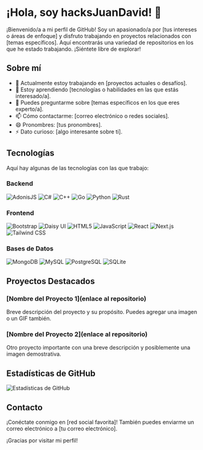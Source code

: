 # ¡Hola, soy hacksJuanDavid! 👋

¡Bienvenido/a a mi perfil de GitHub! Soy un apasionado/a por [tus intereses o áreas de enfoque] y disfruto trabajando en proyectos relacionados con [temas específicos]. Aquí encontrarás una variedad de repositorios en los que he estado trabajando. ¡Siéntete libre de explorar!

## Sobre mí

- 🔭 Actualmente estoy trabajando en [proyectos actuales o desafíos].
- 🌱 Estoy aprendiendo [tecnologías o habilidades en las que estás interesado/a].
- 💬 Puedes preguntarme sobre [temas específicos en los que eres experto/a].
- 📫 Cómo contactarme: [correo electrónico o redes sociales].
- 😄 Pronombres: [tus pronombres].
- ⚡ Dato curioso: [algo interesante sobre ti].

## Tecnologías

Aquí hay algunas de las tecnologías con las que trabajo:

### Backend

<p align="left">
  <img src="https://img.shields.io/badge/-AdonisJS-220052?style=flat" alt="AdonisJS">
  <img src="https://img.shields.io/badge/-C%23-239120?style=flat&logo=c-sharp&logoColor=white" alt="C#">
  <img src="https://img.shields.io/badge/-C%2B%2B-00599C?style=flat&logo=c%2B%2B&logoColor=white" alt="C++">
  <img src="https://img.shields.io/badge/-Go-00ADD8?style=flat&logo=go&logoColor=white" alt="Go">
  <img src="https://img.shields.io/badge/-Python-3776AB?style=flat&logo=python&logoColor=white" alt="Python">
  <img src="https://img.shields.io/badge/-Rust-000000?style=flat&logo=rust&logoColor=white" alt="Rust">
</p>

### Frontend

<p align="left">
  <img src="https://img.shields.io/badge/-Bootstrap-563D7C?style=flat&logo=bootstrap&logoColor=white" alt="Bootstrap">
  <img src="https://img.shields.io/badge/-Daisy%20UI-065F46?style=flat" alt="Daisy UI">
  <img src="https://img.shields.io/badge/-HTML5-E34F26?style=flat&logo=html5&logoColor=white" alt="HTML5">
  <img src="https://img.shields.io/badge/-JavaScript-F7DF1E?style=flat&logo=javascript&logoColor=black" alt="JavaScript">
  <img src="https://img.shields.io/badge/-React-61DAFB?style=flat&logo=react&logoColor=black" alt="React">
  <img src="https://img.shields.io/badge/-Next.js-000000?style=flat&logo=next.js&logoColor=white" alt="Next.js">
  <img src="https://img.shields.io/badge/-Tailwind%20CSS-38B2AC?style=flat&logo=tailwind-css&logoColor=white" alt="Tailwind CSS">
</p>

### Bases de Datos

<p align="left">
  <img src="https://img.shields.io/badge/-MongoDB-47A248?style=flat&logo=mongodb&logoColor=white" alt="MongoDB">
  <img src="https://img.shields.io/badge/-MySQL-4479A1?style=flat&logo=mysql&logoColor=white" alt="MySQL">
  <img src="https://img.shields.io/badge/-PostgreSQL-336791?style=flat&logo=postgresql&logoColor=white" alt="PostgreSQL">
  <img src="https://img.shields.io/badge/-SQLite-003B57?style=flat&logo=sqlite&logoColor=white" alt="SQLite">
</p>

## Proyectos Destacados

### [Nombre del Proyecto 1](enlace al repositorio)
Breve descripción del proyecto y su propósito. Puedes agregar una imagen o un GIF también.

### [Nombre del Proyecto 2](enlace al repositorio)
Otro proyecto importante con una breve descripción y posiblemente una imagen demostrativa.

## Estadísticas de GitHub

![Estadísticas de GitHub](https://github-readme-stats.vercel.app/api?username=hacksJuanDavid&show_icons=true&count_private=true&hide=contribs)

## Contacto

¡Conéctate conmigo en [red social favorita]! También puedes enviarme un correo electrónico a [tu correo electrónico].

¡Gracias por visitar mi perfil!

